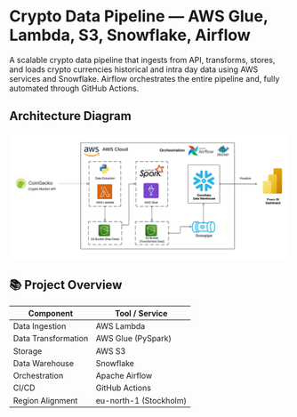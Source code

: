 # Crypto Data Pipeline — AWS Glue, Lambda, S3, Snowflake, Airflow
A scalable crypto data pipeline that ingests from API, transforms, stores, and loads crypto currencies historical and intra day data using AWS services and Snowflake. Airflow orchestrates the entire pipeline and, fully automated through GitHub Actions.

## Architecture Diagram
<img src="assets/architecture_diagram.jpeg" alt="Architecture Diagram"/>


## 📚 Project Overview

| Component          | Tool / Service                |
|--------------------|-------------------------------|
| Data Ingestion     | AWS Lambda                    |
| Data Transformation| AWS Glue (PySpark)            |
| Storage            | AWS S3                        |
| Data Warehouse     | Snowflake                     |
| Orchestration      | Apache Airflow                |
| CI/CD              | GitHub Actions                |
| Region Alignment   | eu-north-1 (Stockholm)        |
